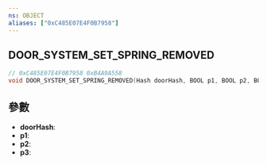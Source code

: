 ```yaml
---
ns: OBJECT
aliases: ["0xC485E07E4F0B7958"]
---
```

## DOOR_SYSTEM_SET_SPRING_REMOVED

```c
// 0xC485E07E4F0B7958 0xB4A9A558
void DOOR_SYSTEM_SET_SPRING_REMOVED(Hash doorHash, BOOL p1, BOOL p2, BOOL p3);
```

## 參數
* **doorHash**: 
* **p1**: 
* **p2**: 
* **p3**: 

